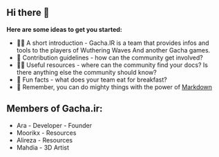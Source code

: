 ## Hi there 👋

**Here are some ideas to get you started:**

* 🙋‍♀️ A short introduction - Gacha.IR is a team that provides infos and tools to the players of Wuthering Waves And another Gacha games.
* 🌈 Contribution guidelines - how can the community get involved?
* 👩‍💻 Useful resources - where can the community find your docs? Is there anything else the community should know?
* 🍿 Fun facts - what does your team eat for breakfast?
* 🧙 Remember, you can do mighty things with the power of [Markdown](https://docs.github.com/github/writing-on-github/getting-started-with-writing-and-formatting-on-github/basic-writing-and-formatting-syntax)

## Members of Gacha.ir:

* Ara - Developer - Founder
* Moorikx - Resources
* Alireza - Resources
* Mahdia  - 3D Artist
